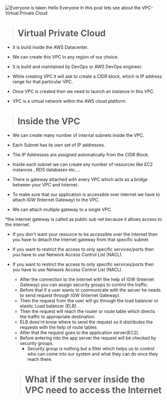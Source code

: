 ![Everyone is taken](https://quotefancy.com/media/wallpaper/3840x2160/1647-Oscar-Wilde-Quote-Be-yourself-everyone-else-is-already-taken.jpg)
Hello Everyone In this post lets see about the VPC-Virtual Private Cloud

># Virtual Private Cloud
* It is build inside the AWS Datacenter.

* We can create this VPC in any region of our choice.
* It is build and maintained by DevOps or AWS DevOps engineer.
* While creating VPC it will ask to create  a CIDR block, which is IP address range for that particular VPC.
* Once VPC is created then we need to launch an instance in this VPC.
* VPC is a virtual network within the AWS cloud platform.

># Inside the VPC
* We can create many number of internal subnets inside the VPC.

* Each Subnet has its own set of IP addresses.
* The IP Addresses are assigned automatically from the CIDR Block.

* Inside each subnet we can create any number of  resources like EC2 instances , RDS databases etc....

* There is gateway  attached with every VPC which acts as a bridge between your VPC and Internet.

* To make sure that our application is accessible over internet we have to attach IGW (Internet Gateway) to the VPC.

* We can attach multiple gateway to a single VPC.

*the internet gateway is called as public sub net because it allows access to the internet.

* If you don't want your resource to be accessible over the internet then you have to detach the internet gateway from that specific subnet.

* If you want to restrict the access to only specific services/ports then you have to use Network Access Control List (NACL). 

* If you want to restrict the access to only specific services/ports then you have to use Network Access Control List (NACL).

    - After the connection to the internet with  the help of IGW (Internet Gateway) you can assign security groups to control the traffic.
    - Before that if a user wants to communicate with the server  he needs to send request through IGW (Internet Gateway).
    - Then the request from the user will go through the load balancer or elastic Load balancer (ELB) .
    - Then the request will reach the router or route table which directs the traffic to appropriate destination.
    - ELB does'nt know where to send the request so it distributes the requests with the help of route tables
    - After that the request goes to the application server(EC2).
    - Before entering into  the app server the request will be checked by security groups.
      * Security group is nothing but a filter which helps us to control who can come into our system and what they can do once they reach there.

    ># What if the server inside the VPC need to access the Internet